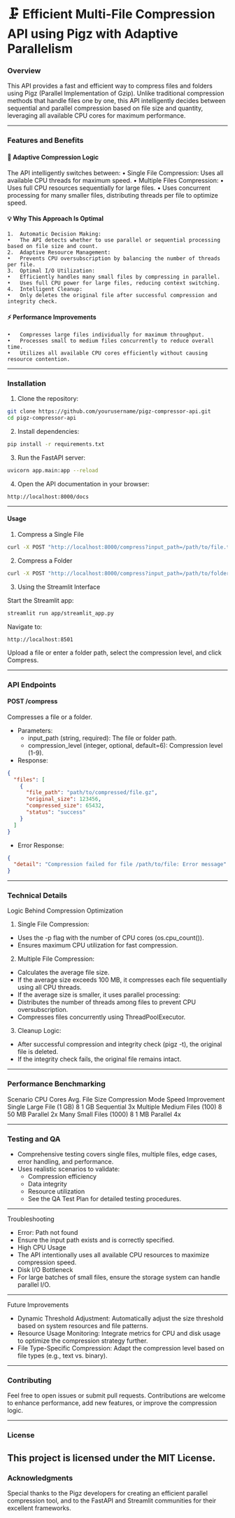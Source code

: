 # 🗜️ Efficient Multi-File Compression API using Pigz with Adaptive Parallelism

### Overview

This API provides a fast and efficient way to compress files and folders using Pigz (Parallel Implementation of Gzip). Unlike traditional compression methods that handle files one by one, this API intelligently decides between sequential and parallel compression based on file size and quantity, leveraging all available CPU cores for maximum performance.

---

### Features and Benefits

#### 🌟 Adaptive Compression Logic

The API intelligently switches between:
	•	Single File Compression: Uses all available CPU threads for maximum speed.
	•	Multiple Files Compression:
	•	Uses full CPU resources sequentially for large files.
	•	Uses concurrent processing for many smaller files, distributing threads per file to optimize speed.

#### 💡 Why This Approach Is Optimal
	1.	Automatic Decision Making:
	•	The API detects whether to use parallel or sequential processing based on file size and count.
	2.	Adaptive Resource Management:
	•	Prevents CPU oversubscription by balancing the number of threads per file.
	3.	Optimal I/O Utilization:
	•	Efficiently handles many small files by compressing in parallel.
	•	Uses full CPU power for large files, reducing context switching.
	4.	Intelligent Cleanup:
	•	Only deletes the original file after successful compression and integrity check.

#### ⚡ Performance Improvements
	•	Compresses large files individually for maximum throughput.
	•	Processes small to medium files concurrently to reduce overall time.
	•	Utilizes all available CPU cores efficiently without causing resource contention.

---

### Installation

1.	Clone the repository:
```bash
git clone https://github.com/yourusername/pigz-compressor-api.git
cd pigz-compressor-api
```
2.	Install dependencies:
```bash
pip install -r requirements.txt
```
3.	Run the FastAPI server:
```bash
uvicorn app.main:app --reload
```
4.	Open the API documentation in your browser:
```
http://localhost:8000/docs
```

---

#### Usage

1. Compress a Single File
```bash
curl -X POST "http://localhost:8000/compress?input_path=/path/to/file.txt&compression_level=6"
```
2. Compress a Folder
```bash
curl -X POST "http://localhost:8000/compress?input_path=/path/to/folder&compression_level=6"
```
3. Using the Streamlit Interface

Start the Streamlit app:
```bash
streamlit run app/streamlit_app.py
```
Navigate to:
```
http://localhost:8501
```

Upload a file or enter a folder path, select the compression level, and click Compress.

---

### API Endpoints

#### POST /compress

Compresses a file or a folder.
- Parameters:
  - input_path (string, required): The file or folder path.
  - compression_level (integer, optional, default=6): Compression level (1-9).
- Response:
```json
{
  "files": [
    {
      "file_path": "path/to/compressed/file.gz",
      "original_size": 123456,
      "compressed_size": 65432,
      "status": "success"
    }
  ]
}
```
- Error Response:
```json
{
  "detail": "Compression failed for file /path/to/file: Error message"
}
```

---

### Technical Details

Logic Behind Compression Optimization
1.	Single File Compression:
  - Uses the -p flag with the number of CPU cores (os.cpu_count()).
  - Ensures maximum CPU utilization for fast compression.
2.	Multiple File Compression:
  - Calculates the average file size.
  - If the average size exceeds 100 MB, it compresses each file sequentially using all CPU threads.
  - If the average size is smaller, it uses parallel processing:
  - Distributes the number of threads among files to prevent CPU oversubscription.
  - Compresses files concurrently using ThreadPoolExecutor.
3.	Cleanup Logic:
- After successful compression and integrity check (pigz -t), the original file is deleted.
- If the integrity check fails, the original file remains intact.

---

### Performance Benchmarking

Scenario	CPU Cores	Avg. File Size	Compression Mode	Speed Improvement
Single Large File (1 GB)	8	1 GB	Sequential	3x
Multiple Medium Files (100)	8	50 MB	Parallel	2x
Many Small Files (1000)	8	1 MB	Parallel	4x

---

### Testing and QA
- Comprehensive testing covers single files, multiple files, edge cases, error handling, and performance.
- Uses realistic scenarios to validate:
  - Compression efficiency
  - Data integrity
  - Resource utilization
  - See the QA Test Plan for detailed testing procedures.

---

Troubleshooting
  - Error: Path not found
  - Ensure the input path exists and is correctly specified.
  - High CPU Usage
  - The API intentionally uses all available CPU resources to maximize compression speed.
  - Disk I/O Bottleneck
  - For large batches of small files, ensure the storage system can handle parallel I/O.

--- 

Future Improvements
- Dynamic Threshold Adjustment: Automatically adjust the size threshold based on system resources and file patterns.
- Resource Usage Monitoring: Integrate metrics for CPU and disk usage to optimize the compression strategy further.
- File Type-Specific Compression: Adapt the compression level based on file types (e.g., text vs. binary).

--- 
### Contributing

Feel free to open issues or submit pull requests. Contributions are welcome to enhance performance, add new features, or improve the compression logic.

---
### License

This project is licensed under the MIT License.
---
### Acknowledgments

Special thanks to the Pigz developers for creating an efficient parallel compression tool, and to the FastAPI and Streamlit communities for their excellent frameworks.